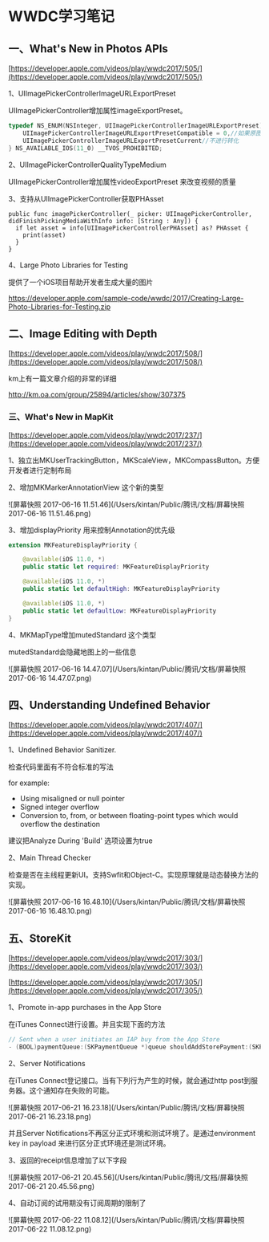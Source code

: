 # WWDC学习笔记

## 一、What's New in Photos APIs

[https://developer.apple.com/videos/play/wwdc2017/505/](https://developer.apple.com/videos/play/wwdc2017/505/)	

1、UIImagePickerControllerImageURLExportPreset

UIImagePickerController增加属性imageExportPreset。

```objective-c
typedef NS_ENUM(NSInteger, UIImagePickerControllerImageURLExportPreset) {
    UIImagePickerControllerImageURLExportPresetCompatible = 0,//如果原图是用heif存储的话。那就会转为jpeg。这是默认值
    UIImagePickerControllerImageURLExportPresetCurrent//不进行转化
} NS_AVAILABLE_IOS(11_0) __TVOS_PROHIBITED;
```

2、UIImagePickerControllerQualityTypeMedium

UIImagePickerController增加属性videoExportPreset 来改变视频的质量

3、支持从UIImagePickerController获取PHAsset

```
public func imagePickerController(_ picker: UIImagePickerController, didFinishPickingMediaWithInfo info: [String : Any]) {
  if let asset = info[UIImagePickerControllerPHAsset] as? PHAsset { 
    print(asset)
  } 
}
```

4、Large Photo Libraries for Testing

提供了一个iOS项目帮助开发者生成大量的图片

https://developer.apple.com/sample-code/wwdc/2017/Creating-Large-Photo-Libraries-for-Testing.zip



## 二、Image Editing with Depth

[https://developer.apple.com/videos/play/wwdc2017/508/](https://developer.apple.com/videos/play/wwdc2017/508/)

km上有一篇文章介绍的非常的详细 

http://km.oa.com/group/25894/articles/show/307375



### 三、What's New in MapKit

[https://developer.apple.com/videos/play/wwdc2017/237/](https://developer.apple.com/videos/play/wwdc2017/237/)

1、独立出MKUserTrackingButton，MKScaleView，MKCompassButton。方便开发者进行定制布局

2、增加MKMarkerAnnotationView 这个新的类型

![屏幕快照 2017-06-16 11.51.46](/Users/kintan/Public/腾讯/文档/屏幕快照 2017-06-16 11.51.46.png)

3、增加displayPriority 用来控制Annotation的优先级

```swift
extension MKFeatureDisplayPriority {

    @available(iOS 11.0, *)
    public static let required: MKFeatureDisplayPriority

    @available(iOS 11.0, *)
    public static let defaultHigh: MKFeatureDisplayPriority

    @available(iOS 11.0, *)
    public static let defaultLow: MKFeatureDisplayPriority
}
```

4、MKMapType增加mutedStandard 这个类型

mutedStandard会隐藏地图上的一些信息

![屏幕快照 2017-06-16 14.47.07](/Users/kintan/Public/腾讯/文档/屏幕快照 2017-06-16 14.47.07.png)



## 四、Understanding Undefined Behavior

[https://developer.apple.com/videos/play/wwdc2017/407/](https://developer.apple.com/videos/play/wwdc2017/407/)

1、Undefined Behavior Sanitizer.

检查代码里面有不符合标准的写法

for example:

- Using misaligned or null pointer
- Signed integer overflow
- Conversion to, from, or between floating-point types which would overflow the destination

建议把Analyze During 'Build' 选项设置为true



2、Main Thread Checker

检查是否在主线程更新UI。支持Swfit和Object-C。实现原理就是动态替换方法的实现。

![屏幕快照 2017-06-16 16.48.10](/Users/kintan/Public/腾讯/文档/屏幕快照 2017-06-16 16.48.10.png)



## 五、StoreKit

[https://developer.apple.com/videos/play/wwdc2017/303/](https://developer.apple.com/videos/play/wwdc2017/303/)

[https://developer.apple.com/videos/play/wwdc2017/305/](https://developer.apple.com/videos/play/wwdc2017/305/)

1、Promote in-app purchases in the App Store

在iTunes Connect进行设置。并且实现下面的方法

```objective-c
// Sent when a user initiates an IAP buy from the App Store
- (BOOL)paymentQueue:(SKPaymentQueue *)queue shouldAddStorePayment:(SKPayment *)payment forProduct:(SKProduct *)product NS_SWIFT_NAME(paymentQueue(_:shouldAddStorePayment:for:)) NS_AVAILABLE_IOS(11_0);

```

2、Server Notifications

在iTunes Connect登记接口。当有下列行为产生的时候，就会通过http post到服务器。这个通知存在失败的可能。

![屏幕快照 2017-06-21 16.23.18](/Users/kintan/Public/腾讯/文档/屏幕快照 2017-06-21 16.23.18.png)

并且Server Notifications不再区分正式环境和测试环境了。是通过environment key in payload 来进行区分正式环境还是测试环境。

3、返回的receipt信息增加了以下字段

![屏幕快照 2017-06-21 20.45.56](/Users/kintan/Public/腾讯/文档/屏幕快照 2017-06-21 20.45.56.png)

4、自动订阅的试用期没有订阅周期的限制了

![屏幕快照 2017-06-22 11.08.12](/Users/kintan/Public/腾讯/文档/屏幕快照 2017-06-22 11.08.12.png)





